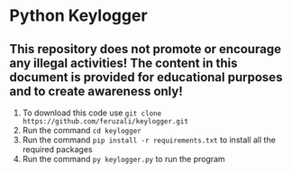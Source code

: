 # Python Keylogger
## This repository does not promote or encourage any illegal activities! The content in this document is provided for educational purposes and to create awareness only!

1. To download this code use `git clone https://github.com/feruzali/keylogger.git`
2. Run the command `cd keylogger`
3. Run the command `pip install -r requirements.txt` to install all the required packages
4. Run the command `py keylogger.py` to run the program

